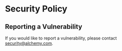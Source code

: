 # Security Policy

## Reporting a Vulnerability

If you would like to report a vulnerability, please contact security@alchemy.com.
